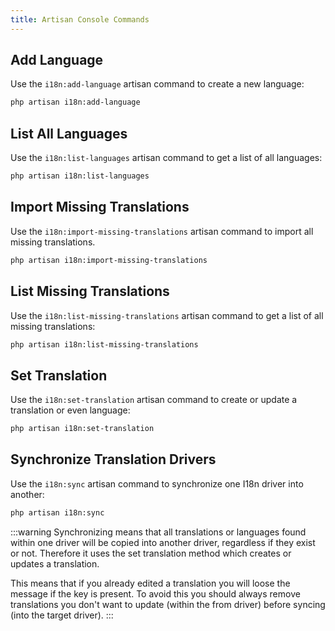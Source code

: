 ```yaml
---
title: Artisan Console Commands
---
```


Add Language
--------------------------------------------------------------------------------

Use the `i18n:add-language` artisan command to create a new 
language:

```sh
php artisan i18n:add-language
```

List All Languages
--------------------------------------------------------------------------------

Use the `i18n:list-languages` artisan command to get a list of 
all languages:

```sh
php artisan i18n:list-languages
```

Import Missing Translations
--------------------------------------------------------------------------------

Use the `i18n:import-missing-translations` artisan command to 
import all missing translations.

```sh
php artisan i18n:import-missing-translations
```

List Missing Translations
--------------------------------------------------------------------------------

Use the `i18n:list-missing-translations` artisan command to get a 
list of all missing translations:

```sh
php artisan i18n:list-missing-translations
```

Set Translation
--------------------------------------------------------------------------------

Use the `i18n:set-translation` artisan command to create or update 
a translation or even language:

```sh
php artisan i18n:set-translation
```

Synchronize Translation Drivers
--------------------------------------------------------------------------------

Use the `i18n:sync` artisan command to synchronize one I18n driver 
into another:


```sh
php artisan i18n:sync
```

:::warning
Synchronizing means that all translations or languages found within 
one driver will be copied into another driver, regardless if they 
exist or not. Therefore it uses the set translation method which 
creates or updates a translation. 

This means that if you already edited a translation you will loose 
the message if the key is present. To avoid this you should always 
remove translations you don't want to update (within the from driver) 
before syncing (into the target driver).
:::